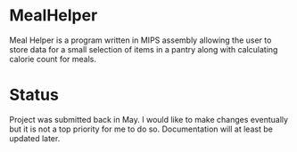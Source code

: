 # MealHelper
Meal Helper is a program written in MIPS assembly allowing the user to store data for a small selection of items in a pantry along with calculating calorie count for meals.

# Status
Project was submitted back in May. I would like to make changes eventually but it is not a top priority for me to do so. Documentation will at least be updated later.
